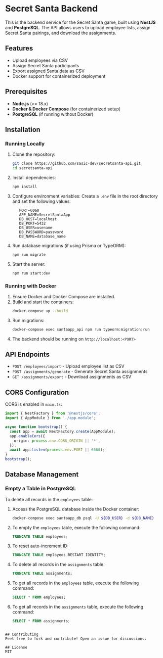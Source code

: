 # Secret Santa Backend

This is the backend service for the Secret Santa game, built using **NestJS** and **PostgreSQL**. The API allows users to upload employee lists, assign Secret Santa pairings, and download the assignments.

## Features

- Upload employees via CSV
- Assign Secret Santa participants
- Export assigned Santa data as CSV
- Docker support for containerized deployment

## Prerequisites

- **Node.js** (>= 18.x)
- **Docker & Docker Compose** (for containerized setup)
- **PostgreSQL** (if running without Docker)

## Installation

### Running Locally

1. Clone the repository:
   ```sh
   git clone https://github.com/sasic-dev/secretsanta-api.git
   cd secretsanta-api
   ```
2. Install dependencies:
   ```sh
   npm install
   ```
3. Configure environment variables:
   Create a `.env` file in the root directory and set the following values:
   ```env
      PORT=6060
      APP_NAME=SecretSantaApp
      DB_HOST=localhost
      DB_PORT=5432
      DB_USER=usename
      DB_PASSWORD=password
      DB_NAME=database_name
   ```
4. Run database migrations (if using Prisma or TypeORM):
   ```sh
   npm run migrate
   ```
5. Start the server:
   ```sh
   npm run start:dev
   ```

### Running with Docker

1. Ensure Docker and Docker Compose are installed.
2. Build and start the containers:
   ```sh
   docker-compose up --build
   ```
3. Run migrations:
   ```sh
   docker-compose exec santaapp_api npm run typeorm:migration:run
   ```
4. The backend should be running on `http://localhost:<PORT>`

## API Endpoints

- `POST /employees/import` - Upload employee list as CSV
- `POST /assignments/generate` - Generate Secret Santa assignments
- `GET /assignments/export` - Download assignments as CSV

## CORS Configuration

CORS is enabled in `main.ts`:

```ts
import { NestFactory } from '@nestjs/core';
import { AppModule } from './app.module';

async function bootstrap() {
  const app = await NestFactory.create(AppModule);
  app.enableCors({
    origin: process.env.CORS_ORIGIN || '*',
  });
  await app.listen(process.env.PORT || 6060);
}
bootstrap();
```

## Database Management

### Empty a Table in PostgreSQL

To delete all records in the `employees` table:

1. Access the PostgreSQL database inside the Docker container:

   ```sh
   docker-compose exec santaapp_db psql -U ${DB_USER} -d ${DB_NAME}
   ```

2. To empty the `employees` table, execute the following command:

   ```sql
   TRUNCATE TABLE employees;
   ```

3. To reset auto-increment ID:

   ```sql
   TRUNCATE TABLE employees RESTART IDENTITY;
   ```

4. To delete all records in the `assignments` table:
   ```sql
   TRUNCATE TABLE assignments;
   ```
5. To get all records in the `employees` table, execute the following command:
   ```sql
   SELECT * FROM employees;
   ```
6. To get all records in the `assignments` table, execute the following command:
   ```sql
   SELECT * FROM assignments;
   ```

```

## Contributing
Feel free to fork and contribute! Open an issue for discussions.

## License
MIT

```
